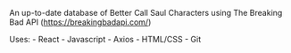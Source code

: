 An up-to-date database of Better Call Saul Characters using The Breaking Bad API (https://breakingbadapi.com/)

Uses:
    - React
    - Javascript
    - Axios
    - HTML/CSS
    - Git